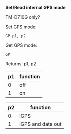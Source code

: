 __Set/Read internal GPS mode__

TM-D710G only?

Set GPS mode:

	GP p1, p2

Get GPS mode:

	GP

Returns: p1, p2
	
|p1|function|
|---|---|
|0|off
|1|on

|p2|function|
|---|---|
|0|iGPS
|1|iGPS and data out

